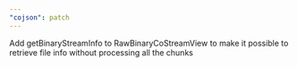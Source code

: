 ```yaml
---
"cojson": patch
---
```


Add getBinaryStreamInfo to RawBinaryCoStreamView to make it possible to retrieve file info without processing all the chunks
